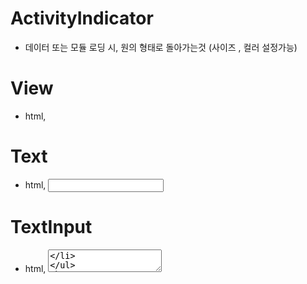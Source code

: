 # ActivityIndicator
- 데이터 또는 모듈 로딩 시, 원의 형태로 돌아가는것 (사이즈 , 컬러 설정가능)

# View 
- html, <div>

# Text 
- html, <input type='text'>

# TextInput
- html, <textarea>

# StyleSheet
- flex : 1 -> 1은 화면 전체를 의미하고 주로 container로 쓰임 / 숫자가 커질 수록 그 화면 차지 비율이 감소
- flexDirection: 'row' -> 가로로 정렬 / 'column' -> 세로로 정렬
- justifyContent: 'space-around' -> 화면의 일정 부분의 가로열에 배치

# Button 
- html 에서도 사용되는 button 기능과 유사 
- title : "title : ~ " 라고 버튼안에 글상자를 만들 수 있음.
- disabled : "disabled" 해주면 버튼을 못 누르게 설정 가능
- marginVertical 이나 marginHorizontal 로 위아래 나 양옆 공백을 만들어주자
- onPress : onPress={() => ''' } 를 통해 버튼 입력 시 이후의 행동을 만들어 줄 수 있음.
- 여기 있는 View 나 Button 뭐 등등들은 각각의 함수 이므로 새로운 구동을 하는 함수 또한 만들어
줄 수 있음. 
- ex) function Separator() {
  return <View style={styles.separator} />;
}
-> 위 처럼 Separator 함수를 만들어서 styles.separator를 보여주게(View) 만들 수 있음. 
위 styles.separator 의 separator는 유저가 스타일 만들어주는 것 ~
- 이때 separator 에는 borderBottomColor 나 borderBottomWidth 을 설정해주어 separator를 꾸며주는 것도 좋은 생각

# SafeAreaView 
- 주로 IOS 에서 사용되는 데, 컴포넌트가 IOS 스크린의 범주를 벗어나는 상황이 종종 있는데 그 때 사용됨.

# Image
- 서로 다른 타입의 이미지들을 전시하는 컴포넌트로, 네트워크 이미지, 스태틱 리소스, 일시적 로컬 이미지 그리고 카메라 roll과 같은 로컬 디스크에서 가져온 미지가 있음.
- source : 이미지를 어디서 가져오는지.. 메모리 내이미지, uri 이미지

# ImageBackground
- 백그라운드 이미지 핸들. props는 Image 컴포넌트와 동일

# InputAccessoryView
- 키보드 자동완성기능을 가능케 하는 컴포넌트임. IOS에서 사용됨.

# KeyboardAvoidingView
- 검색창을 눌러서 키보드가 생성됨으로써 화면창에 있는 View 들이 키보드에 의해 방해되는 현상을 막기 위해 사용되는 컴포넌트임.
- props
- behavior =“ ” -> 스크린이 키보드를 피하는 행동을 어떻게 ~

# ProgerssBarAndroid
- 상태 바 -> 진행 중인 상태를 표기하는 ~ ActivityIndicator와 비슷한 역할